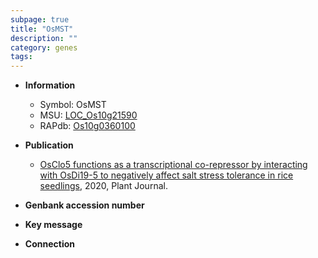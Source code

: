 ```yaml
---
subpage: true
title: "OsMST"
description: ""
category: genes
tags: 
---
```


* **Information**  
    + Symbol: OsMST  
    + MSU: [LOC_Os10g21590](http://rice.plantbiology.msu.edu/cgi-bin/ORF_infopage.cgi?orf=LOC_Os10g21590)  
    + RAPdb: [Os10g0360100](http://rapdb.dna.affrc.go.jp/viewer/gbrowse_details/irgsp1?name=Os10g0360100)  

* **Publication**  
    + [OsClo5 functions as a transcriptional co-repressor by interacting with OsDi19-5 to negatively affect salt stress tolerance in rice seedlings](http://www.ncbi.nlm.nih.gov/pubmed?term=OsClo5+functions+as+a+transcriptional+co-repressor+by+interacting+with+OsDi19-5+to+negatively+affect+salt+stress+tolerance+in+rice+seedlings%5BTitle%5D), 2020, Plant Journal.

* **Genbank accession number**  

* **Key message**  

* **Connection**  



